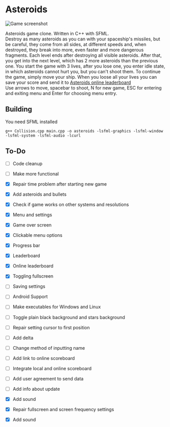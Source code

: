 # Asteroids

![Game screenshot](https://maciej.ml/projects/Asteroids/Asteroids.png)

Asteroids game clone. Written in C++ with SFML.  
Destroy as many asteroids as you can with your spaceship's missiles, but be careful, they come from all sides, at different speeds and, when destroyed, they break into more, even faster and more dangerous fragments.
Each level ends after destroying all visible asteroids. After that, you get into the next level, which has 2 more asteroids than the previous one.
You start the game with 3 lives, after you lose one, you enter idle state, in which asteroids cannot hurt you, but you can't shoot them. To continue the game, simply move your ship. When you loose all your lives you can save your score and send it to [Asteroids online leaderboard](https://maciej.ml/Asteroids/)  
Use arrows to move, spacebar to shoot, N for new game, ESC for entering and exiting menu and Enter for choosing menu entry.

## Building
You need SFML installed
````shell
g++ Collision.cpp main.cpp -o asteroids -lsfml-graphics -lsfml-window -lsfml-system -lsfml-audio -lcurl
````
## To-Do
* [ ] Code cleanup
* [ ] Make more functional
* [x] Repair time problem after starting new game
* [x] Add asteroids and bullets
* [x] Check if game works on other systems and resolutions
* [x] Menu and settings
* [x] Game over screen
* [x] Clickable menu options
* [x] Progress bar
* [x] Leaderboard
* [x] Online leaderboard
* [x] Toggling fullscreen
* [ ] Saving settings
* [ ] Android Support
* [ ] Make executables for Windows and Linux
* [ ] Toggle plain black background and stars background
* [ ] Repair setting cursor to first position
* [ ] Add delta
* [ ] Change method of inputting name
* [ ] Add link to online scoreboard
* [ ] Integrate local and online scoreboard
* [ ] Add user agreement to send data
* [ ] Add info about update
* [x] Add sound
* [x] Repair fullscreen and screen frequency settings
* [x] Add sound

